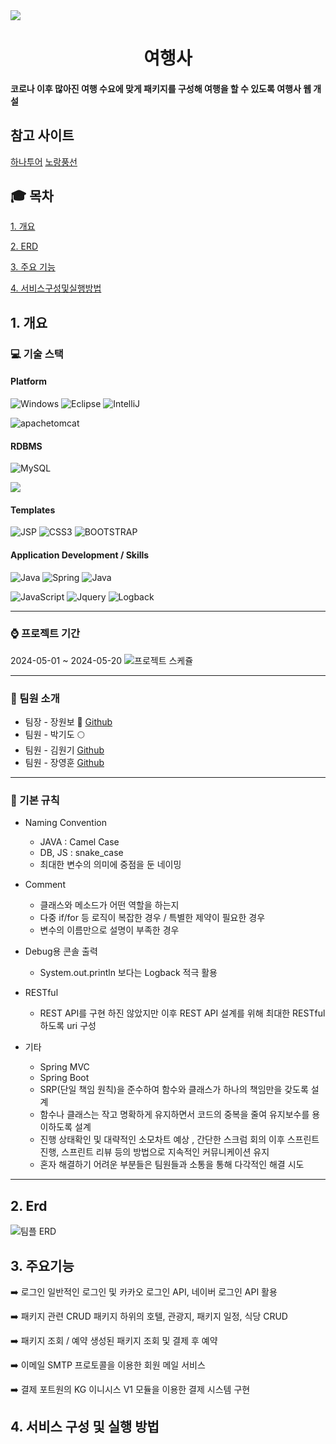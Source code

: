 <img src="https://img.shields.io/badge/github-181717?style=for-the-badge&logo=github&logoColor=white">

<div align="center">
  <h1>여행사 </h1>
</div>


#### 코로나 이후 많아진 여행 수요에 맞게 패키지를 구성해 여행을 할 수 있도록 여행사 웹 개설

## 참고 사이트
[하나투어](https://enjoy.hanatour.com)
[노랑풍선](https://pkg.ybtour.co.kr)


## :mortar_board: 목차
[1. 개요](#1-개요)

[2. ERD](#2-erd)

[3. 주요 기능](#3-주요기능)


[4. 서비스구성및실행방법](#4-서비스구성및실행방법)


## 1. 개요
### :computer: 기술 스택
#### Platform
![Windows](https://img.shields.io/badge/Windows-0078D6?style=for-the-badge&logo=windows&logoColor=white)
![Eclipse](https://img.shields.io/badge/STS4-0078D6.svg?style=for-the-badge&logo=Eclipse&logoColor=purple)
![IntelliJ](https://img.shields.io/badge/IntelliJ-0078D6.svg?style=for-the-badge&logo=intellijidea&logoColor=#000000)

![apachetomcat](https://img.shields.io/badge/tomcat-0078D6.svg?style=for-the-badge&logo=apachetomcat&logoColor=yellow)
#### RDBMS
![MySQL](https://img.shields.io/badge/MySQL-0078D6?style=for-the-badge&logo=mysql&logoColor=white)

<img src="https://img.shields.io/badge/MyBatis-0078D6?style=for-the-badge&logo=MyBatis&logoColor=white">

#### Templates
![JSP](https://img.shields.io/badge/JSP-0078D6.svg?style=for-the-badge&logo=Laravel&logoColor=white)
![CSS3](https://img.shields.io/badge/css3-0078D6.svg?style=for-the-badge&logo=css3&logoColor=white)
 ![BOOTSTRAP](https://img.shields.io/badge/Bootstrap-0078D6?style=for-the-badge&logo=bootstrap&logoColor=#7952B3)
#### Application Development / Skills
![Java](https://img.shields.io/badge/Java-0078D6?style=for-the-badge&logo=openjdk&logoColor=white)
![Spring](https://img.shields.io/badge/Spring-0078D6?style=for-the-badge&logo=spring&logoColor=#6DB33F)
![Java](https://img.shields.io/badge/springboot-0078D6?style=for-the-badge&logo=springboot&logoColor=#)


![JavaScript](https://img.shields.io/badge/javascript-0078D6.svg?style=for-the-badge&logo=javascript&logoColor=%23F7DF1E)
 ![Jquery](https://img.shields.io/badge/jQuery-0078D6?style=for-the-badge&logo=jquery&logoColor=white)
 ![Logback](https://img.shields.io/badge/Logback-0078D6?style=for-the-badge&logo=loopback&logoColor=white)


 
<hr>

 ### :watch: 프로젝트 기간
 2024-05-01 ~ 2024-05-20
 ![프로젝트 스케쥴](https://github.com/gidopa/SpringTeamProject/assets/120196095/2a23aded-c8c4-45f8-a966-36f4cd968734)
 
 
<hr>

### :busts_in_silhouette: 팀원 소개
- 팀장 - 장원보 :walking:  [Github](https://github.com/Onestepp1)     
- 팀원 - 박기도 :full_moon:
- 팀원 - 김원기 [Github](https://github.com/TrendFollow)
- 팀원 - 장영훈 [Github](https://github.com/jangyoung-hoon)
<hr>

### :flags: 기본 규칙
- Naming Convention
  - JAVA : Camel Case
  - DB, JS : snake_case
  - 최대한 변수의 의미에 중점을 둔 네이밍
    
- Comment
  - 클래스와 메소드가 어떤 역할을 하는지
  - 다중 if/for 등 로직이 복잡한 경우 / 특별한 제약이 필요한 경우
  - 변수의 이름만으로 설명이 부족한 경우
 
- Debug용 콘솔 출력
  - System.out.println 보다는 Logback 적극 활용

- RESTful
  - REST API를 구현 하진 않았지만 이후 REST API 설계를 위해 최대한 RESTful 하도록 uri 구성
 
- 기타
  - Spring MVC
  - Spring Boot
  - SRP(단일 책임 원칙)을 준수하여 함수와 클래스가 하나의 책임만을 갖도록 설계
  - 함수나 클래스는 작고 명확하게 유지하면서 코드의 중복을 줄여 유지보수를 용이하도록 설계
  - 진행 상태확인 및 대략적인 소모차트 예상 , 간단한 스크럼 회의 이후 스프린트 진행, 스프린트 리뷰 등의 방법으로 지속적인 커뮤니케이션 유지
  - 혼자 해결하기 어려운 부분들은 팀원들과 소통을 통해 다각적인 해결 시도
 
<hr>
    
## 2. Erd
![팀플 ERD](https://github.com/gidopa/SpringTeamProject/assets/120196095/0c76729a-c127-4a71-b892-7467a15de997)

## 3. 주요기능
:arrow_right: 로그인 
일반적인 로그인 및 카카오 로그인 API, 네이버 로그인 API 활용

:arrow_right: 패키지 관련 CRUD
패키지 하위의 호텔, 관광지, 패키지 일정, 식당 CRUD

:arrow_right: 패키지 조회 / 예약
생성된 패키지 조회 및 결제 후 예약

:arrow_right: 이메일
SMTP 프로토콜을 이용한 회원 메일 서비스

:arrow_right: 결제
포트원의 KG 이니시스 V1 모듈을 이용한 결제 시스템 구현

## 4. 서비스 구성 및 실행 방법










